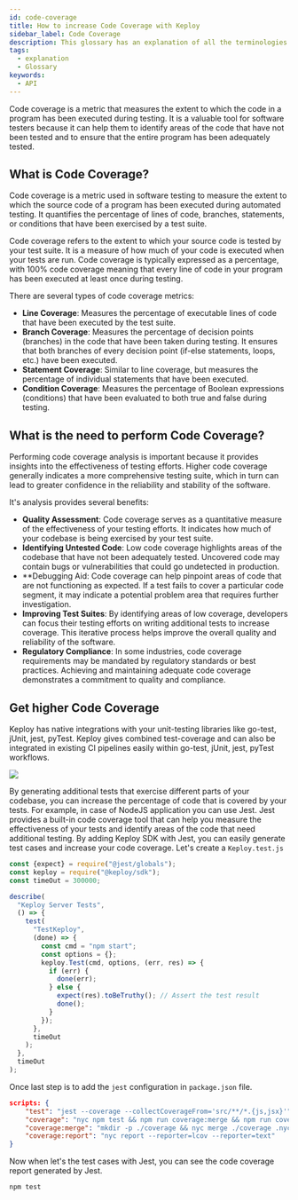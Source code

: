 ```yaml
---
id: code-coverage
title: How to increase Code Coverage with Keploy
sidebar_label: Code Coverage
description: This glossary has an explanation of all the terminologies that beginners find difficult to understand at first glance.
tags:
  - explanation
  - Glossary
keywords:
  - API
---
```


Code coverage is a metric that measures the extent to which the code in a program has been executed during testing. It is a valuable tool for software testers because it can help them to identify areas of the code that have not been tested and to ensure that the entire program has been adequately tested.

## What is Code Coverage?

Code coverage is a metric used in software testing to measure the extent to which the source code of a program has been executed during automated testing. It quantifies the percentage of lines of code, branches, statements, or conditions that have been exercised by a test suite.

Code coverage refers to the extent to which your source code is tested by your test suite. It is a measure of how much of your code is executed when your tests are run. Code coverage is typically expressed as a percentage, with 100% code coverage meaning that every line of code in your program has been executed at least once during testing.

There are several types of code coverage metrics:

- **Line Coverage**: Measures the percentage of executable lines of code that have been executed by the test suite.
- **Branch Coverage**: Measures the percentage of decision points (branches) in the code that have been taken during testing. It ensures that both branches of every decision point (if-else statements, loops, etc.) have been executed.
- **Statement Coverage**: Similar to line coverage, but measures the percentage of individual statements that have been executed.
- **Condition Coverage**: Measures the percentage of Boolean expressions (conditions) that have been evaluated to both true and false during testing.

## What is the need to perform Code Coverage?

Performing code coverage analysis is important because it provides insights into the effectiveness of testing efforts. Higher code coverage generally indicates a more comprehensive testing suite, which in turn can lead to greater confidence in the reliability and stability of the software.

It's analysis provides several benefits:

- **Quality Assessment**: Code coverage serves as a quantitative measure of the effectiveness of your testing efforts. It indicates how much of your codebase is being exercised by your test suite.
- **Identifying Untested Code**: Low code coverage highlights areas of the codebase that have not been adequately tested. Uncovered code may contain bugs or vulnerabilities that could go undetected in production.
- \*\*Debugging Aid: Code coverage can help pinpoint areas of code that are not functioning as expected. If a test fails to cover a particular code segment, it may indicate a potential problem area that requires further investigation.
- **Improving Test Suites**: By identifying areas of low coverage, developers can focus their testing efforts on writing additional tests to increase coverage. This iterative process helps improve the overall quality and reliability of the software.
- **Regulatory Compliance**: In some industries, code coverage requirements may be mandated by regulatory standards or best practices. Achieving and maintaining adequate code coverage demonstrates a commitment to quality and compliance.

## Get higher Code Coverage

Keploy has native integrations with your unit-testing libraries like go-test, jUnit, jest, pyTest. Keploy gives combined test-coverage and can also be integrated in existing CI pipelines easily within go-test, jUnit, jest, pyTest workflows.

<img src="https://keploy.io/docs/gif/replay-tc.gif?raw=true"/>

By generating additional tests that exercise different parts of your codebase, you can increase the percentage of code that is covered by your tests. For example, in case of NodeJS application you can use Jest. Jest provides a built-in code coverage tool that can help you measure the effectiveness of your tests and identify areas of the code that need additional testing. By adding Keploy SDK with Jest, you can easily generate test cases and increase your code coverage. Let's create a `Keploy.test.js`

```javascript
const {expect} = require("@jest/globals");
const keploy = require("@keploy/sdk");
const timeOut = 300000;

describe(
  "Keploy Server Tests",
  () => {
    test(
      "TestKeploy",
      (done) => {
        const cmd = "npm start";
        const options = {};
        keploy.Test(cmd, options, (err, res) => {
          if (err) {
            done(err);
          } else {
            expect(res).toBeTruthy(); // Assert the test result
            done();
          }
        });
      },
      timeOut
    );
  },
  timeOut
);
```

Once last step is to add the `jest` configuration in `package.json` file.

```json
scripts: {
    "test": "jest --coverage --collectCoverageFrom='src/**/*.{js,jsx}'",
    "coverage": "nyc npm test && npm run coverage:merge && npm run coverage:report",
    "coverage:merge": "mkdir -p ./coverage && nyc merge ./coverage .nyc_output/out.json",
    "coverage:report": "nyc report --reporter=lcov --reporter=text"
}
```

Now when let's the test cases with Jest, you can see the code coverage report generated by Jest.

```bash
npm test
```
